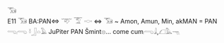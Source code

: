 𓃝  
E11 𓃝 BA:PAN⇔ 𓄅 𓄆 𓎷 ⇔ 𓃝 ~ Amon, Amun, Min, akMAN = PAN 𓂸𓂺 𓍱𓃀𓏏𓄿 JuPiter PAN Šmint𓊖… come cum𓂺𓇍,𓆎𓅓𓁸  